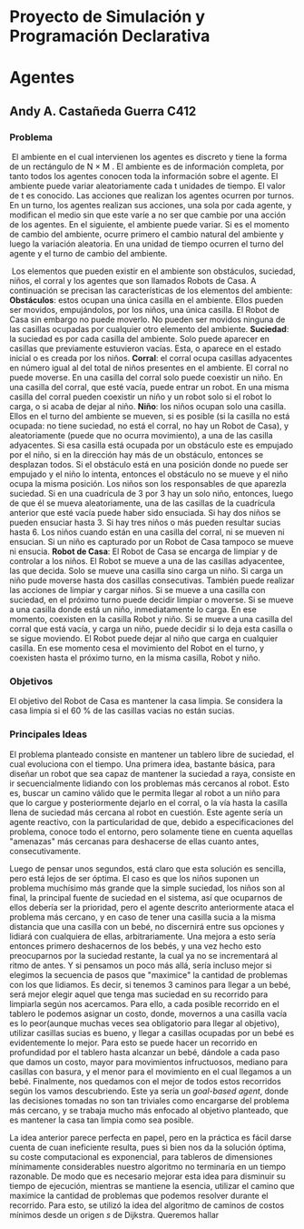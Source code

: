 

# Proyecto de Simulación y Programación Declarativa

#																						   Agentes





## 								Andy A. Castañeda Guerra C412





### Problema

​	El ambiente en el cual intervienen los agentes es discreto y tiene la forma de un rectángulo de N × M . El ambiente es de información completa, por tanto todos los agentes conocen toda la información sobre el agente. El ambiente puede
variar aleatoriamente cada t unidades de tiempo. El valor de t es conocido. Las acciones que realizan los agentes ocurren por turnos. En un turno, los agentes realizan sus acciones, una sola por cada agente, y modifican el medio sin que este varı́e a no ser que cambie por una acción de los agentes. En el siguiente, el ambiente puede variar. Si es el momento de cambio del ambiente,
ocurre primero el cambio natural del ambiente y luego la variación aleatoria. En una unidad de tiempo ocurren el turno del agente y el turno de cambio del ambiente.

​	Los elementos que pueden existir en el ambiente son obstáculos, suciedad, niños, el corral y los agentes que son llamados Robots de Casa. A continuación se precisan las caracterı́sticas de los elementos del ambiente:
**Obstáculos**: estos ocupan una única casilla en el ambiente. Ellos pueden ser movidos, empujándolos, por los niños, una única casilla. El Robot de Casa sin embargo no puede moverlo. No pueden ser movidos ninguna de las casillas ocupadas por cualquier otro elemento del ambiente.
**Suciedad**: la suciedad es por cada casilla del ambiente. Solo puede aparecer en casillas que previamente estuvieron vacı́as. Esta, o aparece en el estado inicial o es creada por los niños.
**Corral**: el corral ocupa casillas adyacentes en número igual al del total de niños presentes en el ambiente. El corral no puede moverse. En una casilla del corral solo puede coexistir un niño. En una casilla del corral, que esté vacı́a, puede entrar un robot. En una misma casilla del corral pueden coexistir un niño y un robot solo si el robot lo carga, o si acaba de dejar al niño.
**Niño**: los niños ocupan solo una casilla. Ellos en el turno del ambiente se mueven, si es posible (si la casilla no está ocupada: no tiene suciedad, no está el corral, no hay un Robot de Casa), y aleatoriamente (puede que no ocurra movimiento), a una de las casilla adyacentes. Si esa casilla está ocupada por un obstáculo este es empujado por el niño, si en la dirección hay más de un obstáculo, entonces se desplazan todos. Si el obstáculo está en una posición donde no puede ser empujado y el niño lo intenta, entonces el obstáculo no se mueve y el niño ocupa la misma posición. Los niños son los responsables de que aparezla suciedad. Si en una cuadrícula de 3 por 3 hay un solo niño, entonces, luego de que él se mueva aleatoriamente, una de las casillas de la cuadrı́cula anterior que esté vacı́a puede haber sido ensuciada. Si hay dos niños se pueden ensuciar hasta 3. Si hay tres niños o más pueden resultar sucias hasta 6. Los niños cuando están en una casilla del corral, ni se mueven ni ensucian. Si un niño es capturado por un Robot de Casa tampoco se mueve ni ensucia.
**Robot de Casa**: El Robot de Casa se encarga de limpiar y de controlar a los niños. El Robot se mueve a una de las casillas adyacentee, las que decida. Solo se mueve una casilla sino carga un niño. Si carga un niño pude moverse hasta dos casillas consecutivas. También puede realizar las acciones de limpiar y cargar niños. Si se mueve a una casilla con suciedad, en el próximo turno puede decidir limpiar o moverse. Si se mueve a una casilla donde está un niño, inmediatamente lo carga. En ese momento, coexisten en la casilla Robot y niño. Si se mueve a una casilla del corral que está vacı́a, y carga un niño, puede decidir si lo deja esta casilla o se sigue moviendo. El Robot puede dejar al niño que carga en cualquier casilla. En ese momento cesa el movimiento del Robot en el turno, y coexisten hasta el próximo turno, en la misma casilla, Robot y niño.





### Objetivos

El objetivo del Robot de Casa es mantener la casa limpia. Se considera la casa limpia si el 60 % de las casillas vacias no están sucias.









### Principales Ideas

El problema planteado consiste en mantener un tablero libre de suciedad, el cual evoluciona con el tiempo. Una primera idea, bastante básica, para diseñar un robot que sea capaz de mantener la suciedad a raya, consiste en ir secuencialmente lidiando con los problemas más cercanos al robot. Esto es, buscar un camino válido que le permita llegar al robot a un niño para que lo cargue y posteriormente dejarlo en el corral, o la vía hasta la casilla llena de suciedad más cercana al robot en cuestión. Este agente sería un agente reactivo, con la particularidad de que, debido a especificaciones del problema, conoce todo el entorno, pero solamente tiene en cuenta aquellas "amenazas" más cercanas para deshacerse de ellas cuanto antes, consecutivamente.



Luego de pensar unos segundos, está claro que esta solución es sencilla, pero está lejos de ser óptima. El caso es que los niños suponen un problema muchísimo más grande que la simple suciedad, los niños son al final, la principal fuente de suciedad en el sistema, así que ocuparnos de ellos debería ser la prioridad, pero el agente descrito anteriormente ataca el problema más cercano, y en caso de tener una casilla sucia a la misma distancia que una casilla con un bebé, no discernirá entre sus opciones y lidiará con cualquiera de ellas, arbitrariamente. Una mejora a esto sería entonces primero deshacernos de los bebés, y una vez hecho esto preocuparnos por la suciedad restante, la cual ya no se incrementará al ritmo de antes. Y si pensamos un poco más allá, sería incluso mejor si elegimos la secuencia de pasos que "maximice" la cantidad de problemas con los que lidiamos. Es decir, si tenemos 3 caminos para llegar a un bebé, será mejor elegir aquel que tenga mas suciedad en su recorrido para limpiarla según nos acercamos. Para ello, a cada posible recorrido en el tablero le podemos asignar un costo, donde, movernos a una casilla vacía es lo peor(aunque muchas veces sea obligatorio para llegar al objetivo), utilizar casillas sucias es bueno, y llegar a casillas ocupadas por un bebé es evidentemente lo mejor. Para esto se puede hacer un recorrido en profundidad por el tablero hasta alcanzar un bebé, dándole a cada paso que damos un costo, mayor para movimientos infructuosos, mediano para casillas con basura, y el menor para el movimiento en el cual llegamos a un bebé. Finalmente, nos quedamos con el mejor de todos estos recorridos según los vamos descubriendo. Este ya sería un *goal-based agent*, donde las decisiones tomadas no son tan triviales como encargarse del problema más cercano, y se trabaja mucho más enfocado al objetivo planteado, que es mantener la casa tan limpia como sea posible.



La idea anterior parece perfecta en papel, pero en la práctica es fácil darse cuenta de cuan ineficiente resulta, pues si bien nos da la solución óptima, su coste computacional es exponencial, para tableros de dimensiones mínimamente considerables nuestro algoritmo no terminaría en un tiempo razonable. De modo que es necesario mejorar esta idea para disminuir su tiempo de ejecución, mientras se mantiene la esencia, utilizar el camino que maximice la cantidad de problemas que podemos resolver durante el recorrido. Para esto, se utilizó la idea del algoritmo de caminos de costos mínimos desde un origen *s* de Dijkstra. Queremos hallar